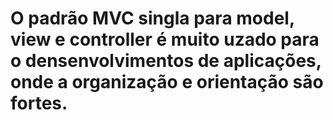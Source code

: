 <h1>O padrão MVC singla para model, view e controller é muito uzado para o densenvolvimentos de aplicações, onde a organização e orientação são fortes.</h1>
